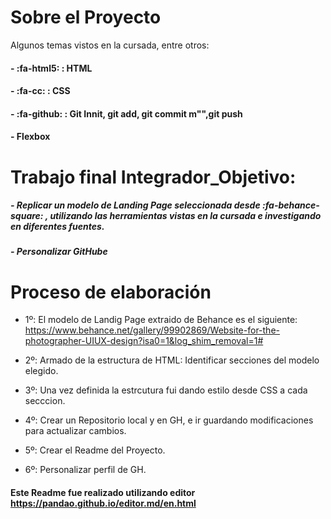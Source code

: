 # Sobre el Proyecto
Algunos temas vistos en la cursada, entre otros:
#### - :fa-html5: : HTML
#### - :fa-cc: : CSS
#### - :fa-github: : Git Innit, git add, git commit m"",git push
#### - Flexbox
# Trabajo final Integrador_Objetivo:
##### - Replicar un modelo de Landing Page seleccionada desde :fa-behance-square: , utilizando las herramientas vistas en la cursada e investigando en diferentes fuentes.

##### - Personalizar GitHube

# Proceso de elaboración
-  1º: El modelo de Landig Page extraido de Behance es el siguiente: https://www.behance.net/gallery/99902869/Website-for-the-photographer-UIUX-design?isa0=1&log_shim_removal=1#

- 2º:  Armado de la estructura de HTML: Identificar secciones del modelo elegido. 

- 3º:  Una vez definida la estrcutura fui dando estilo desde CSS a cada secccion. 

- 4º:  Crear un Repositorio local y en GH, e ir guardando modificaciones para actualizar cambios.

- 5º:  Crear el Readme del Proyecto.

- 6º: Personalizar perfil de GH.

####  Este Readme fue realizado utilizando editor https://pandao.github.io/editor.md/en.html

